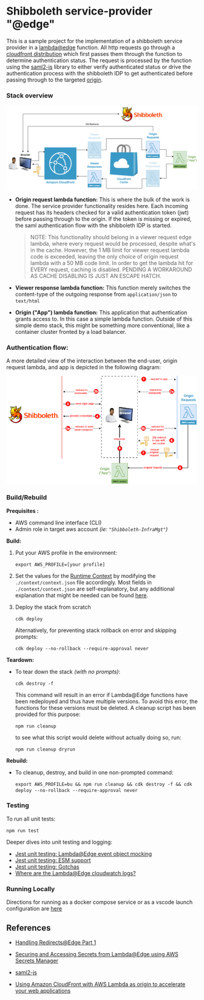 # Shibboleth service-provider "@edge"

This is a sample project for the implementation of a shibboleth service provider in a [lambda@edge](https://docs.aws.amazon.com/AmazonCloudFront/latest/DeveloperGuide/lambda-at-the-edge.html) function.
All http requests go through a [cloudfront distribution](https://docs.aws.amazon.com/AmazonCloudFront/latest/DeveloperGuide/distribution-overview.html) which first passes them through the function to determine authentication status.
The request is processed by the function using the [saml2-js](https://www.npmjs.com/package/saml2-js) library to either verify authenticated status or drive the authentication process with the shibboleth IDP to get authenticated before passing through to the targeted [origin](https://docs.aws.amazon.com/AmazonCloudFront/latest/DeveloperGuide/DownloadDistS3AndCustomOrigins.html).

### Stack overview

![diagram1](./docs/diagram.png)

- **Origin request lambda function:**
  This is where the bulk of the work is done. The service provider functionality resides here. Each incoming request has its headers checked for a valid authentication token (jwt) before passing through to the origin. If the token is missing or expired, the saml authentication flow with the shibboleth IDP is started.
  
    >NOTE: This functionality should belong in a viewer request edge lambda, where every request would be processed, despite what's in the cache. However, the 1 MB limit for viewer request lambda code is exceeded, leaving the only choice of origin request lambda with a 50 MB code limit. In order to get the lambda hit for EVERY request, caching is disabled. PENDING A WORKAROUND AS CACHE DISABLING IS JUST AN ESCAPE HATCH.
  
- **Viewer response lambda function:**
  This function merely switches the content-type of the outgoing response from `application/json` to `text/html` 

- **Origin ("App") lambda function:**
  This application that authentication grants access to. In this case a simple lambda function.
  Outside of this simple demo stack, this might be something more conventional, like a container cluster fronted by a load balancer.

### Authentication flow:

A more detailed view of the interaction between the end-user, origin request lambda, and app is depicted in the following diagram:

![diagram2](./docs/diagram2.png)

### Build/Rebuild

**Prequisites :**

- AWS command line interface (CLI)
- Admin role in target aws account *(ie: `"Shibboleth-InfraMgt"`)*

**Build:**

1. Put your AWS profile in the environment:

   ```
   export AWS_PROFILE=[your profile]
   ```

2. Set the values for the [Runtime Context](https://docs.aws.amazon.com/cdk/v2/guide/context.html) by modifying the `./context/context.json` file accordingly.
   Most fields in `./context/context.json` are self-explanatory, but any additional explanation that might be needed can be found [here](./context/README.md).
   
2. Deploy the stack from scratch

   ```
   cdk deploy
   ```

   Alternatively, for preventing stack rollback on error and skipping prompts:

   ```
   cdk deploy --no-rollback --require-approval never
   ```

**Teardown:**

- To tear down the stack *(with no prompts)*:

  ```
  cdk destroy -f
  ```

  This command will result in an error if Lambda@Edge functions have been redeployed and thus have multiple versions.
  To avoid this error, the functions for these versions must be deleted.
  A cleanup script has been provided for this purpose:

  ```
  npm run cleanup
  ```

  to see what this script would delete without actually doing so, run:

  ```
  npm run cleanup dryrun
  ```

**Rebuild:**

- To cleanup, destroy, and build in one non-prompted command:

  ```
  export AWS_PROFILE=bu && npm run cleanup && cdk destroy -f && cdk deploy --no-rollback --require-approval never
  ```

### Testing

To run all unit tests:

```
npm run test
```

Deeper dives into unit testing and logging:

- [Jest unit testing: Lambda@Edge event object mocking](./docs/testing-lambda-event-mocking.md)
- [Jest unit testing: ESM support](./docs/testing-esm-support.md)
- [Jest unit testing: Gotchas](./docs/testing-gotchas.md)
- [Where are the Lambda@Edge cloudwatch logs?](./docs/testing-lambda-at-edge-logs.md)

### Running Locally

Directions for running as a docker compose service or as a vscode launch configuration are [here](./docs/run-locally.md)



## References

- [Handling Redirects@Edge Part 1](https://aws.amazon.com/blogs/networking-and-content-delivery/handling-redirectsedge-part1/)

- [Securing and Accessing Secrets from Lambda@Edge using AWS Secrets Manager](https://aws.amazon.com/blogs/networking-and-content-delivery/securing-and-accessing-secrets-from-lambdaedge-using-aws-secrets-manager/)

- [saml2-js](https://www.npmjs.com/package/saml2-js)

- [Using Amazon CloudFront with AWS Lambda as origin to accelerate your web applications](https://aws.amazon.com/blogs/networking-and-content-delivery/using-amazon-cloudfront-with-aws-lambda-as-origin-to-accelerate-your-web-applications/)

  
